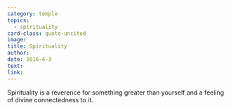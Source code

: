 ```yaml
---
category: temple
topics:
  - spirituality
card-class: quote-uncited
image:
title: Spirituality
author:
date: 2016-4-3
text:  
link:
---
```

Spirituality is a reverence for something greater than yourself and a feeling of divine connectedness to it.
